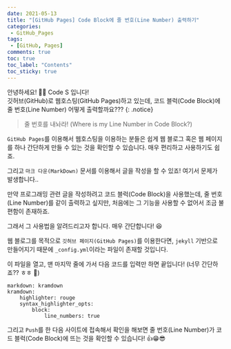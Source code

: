 ```yaml
---
date: 2021-05-13
title: "[GitHub Pages] Code Block에 줄 번호(Line Number) 출력하기"
categories:
 - GitHub_Pages
tags:
 - [GitHub, Pages]
comments: true
toc: true
toc_label: "Contents"
toc_sticky: true
---
```


안녕하세요! 🙋‍♂️ Code S 입니다! <br>
깃허브(GitHub)로 웹호스팅(GitHub Pages)하고 있는데, 코드 블럭(Code Block)에 줄 번호(Line Number) 어떻게 출력할까요???
{:  .notice}

> 줄 번호를 내놔라! (Where is my Line Number in Code Block?)

`GitHub Pages`를 이용해서 웹호스팅을 이용하는 분들은 쉽게 웹 블로그 혹은 웹 페이지를 하나 간단하게 만들 수 있는 것을 확인할 수 있습니다. 매우 편리하고 사용하기도 쉽죠.  

그리고 `마크 다운(MarkDown)` 문서를 이용해서 글을 작성을 할 수 있죠! 여기서 문제가 발생합니다..  

만약 프로그래밍 관련 글을 작성하려고 코드 블럭(Code Block)을 사용했는데, 줄 번호(Line Number)를 같이 출력하고 싶지만, 처음에는 그 기능을 사용할 수 없어서 조금 불편함이 존재하죠.  

그래서 그 사용법을 알려드리고자 합니다. 매우 간단합니다! 😆  

웹 블로그를 목적으로 `깃허브 페이지(GitHub Pages)`를 이용한다면, `jekyll` 기반으로 만들어지기 때문에 `_config.yml`이라는 파일이 존재할 것입니다.  

이 파일을 열고, 맨 마지막 줄에 가서 다음 코드를 입력만 하면 끝입니다! (너무 간단하죠?? ㅎㅎ 🤣)  

```
markdown: kramdown
kramdown:
    highlighter: rouge
    syntax_highlighter_opts:
        block:
            line_numbers: true
```

그리고 `Push`를 한 다음 사이트에 접속해서 확인을 해보면 줄 번호(Line Number)가 코드 블럭(Code Block)에 뜨는 것을 확인할 수 있습니다! 👍😁😎